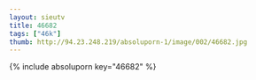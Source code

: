 ```yaml
--- 
layout: sieutv
title: 46682
tags: ["46k"]
thumb: http://94.23.248.219/absoluporn-1/image/002/46682.jpg
---
```

{% include absoluporn key="46682" %} 

